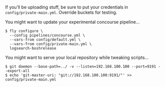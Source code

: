 If you'll be uploading stuff, be sure to put your credentials in `config/private-main.yml`. Override buckets for testing.

You might want to update your experimental concourse pipeline...

    $ fly configure \
      --config pipelines/concourse.yml \
      --vars-from config/default.yml \
      --vars-from config/private-main.yml \
      logsearch-boshrelease

You might want to serve your local repository while tweaking scripts...

    $ git daemon --base-path=../ -v --listen=192.168.100.100 --port=9191 --export-all
    $ echo 'git-master-uri: "git://192.168.100.100:9191/"' >> config/private-main.yml
